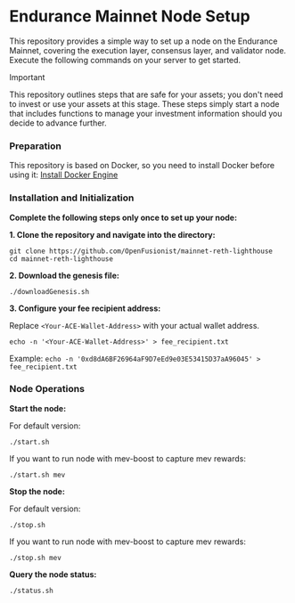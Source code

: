 # Endurance Mainnet Node Setup

This repository provides a simple way to set up a node on the Endurance Mainnet, covering the execution layer, consensus layer, and validator node. Execute the following commands on your server to get started.

> [!IMPORTANT]  
> This repository outlines steps that are safe for your assets; you don't need to invest or use your assets at this stage. These steps simply start a node that includes functions to manage your investment information should you decide to advance further.

### Preparation

This repository is based on Docker, so you need to install Docker before using it: [Install Docker Engine](https://docs.docker.com/engine/install/)

### Installation and Initialization

**Complete the following steps only once to set up your node:**

**1. Clone the repository and navigate into the directory:**

```
git clone https://github.com/OpenFusionist/mainnet-reth-lighthouse
cd mainnet-reth-lighthouse
```

**2. Download the genesis file:**

```
./downloadGenesis.sh
```

**3. Configure your fee recipient address:**

Replace `<Your-ACE-Wallet-Address>` with your actual wallet address.

```
echo -n '<Your-ACE-Wallet-Address>' > fee_recipient.txt
```

Example: `echo -n '0xd8dA6BF26964aF9D7eEd9e03E53415D37aA96045' > fee_recipient.txt`

### Node Operations

**Start the node:**

For default version:
```
./start.sh
```

If you want to run node with mev-boost to capture mev rewards:

```
./start.sh mev
```

**Stop the node:**

For default version:
```
./stop.sh
```

If you want to run node with mev-boost to capture mev rewards:

```
./stop.sh mev
```

**Query the node status:**

```
./status.sh
```
